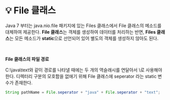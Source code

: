 # 💡 **File 클래스**

Java 7 부터는 java.nio.file 패키지에 있는 Files 클래스에서 File 클래스의 메소드를 대체하여 제공한다.
**File 클래스**는 객체를 생성하여 데이터를 처리하는 반면, **Files 클래스**는 모든 메소드가 **static**으로 선언되어 있어 별도의 객체를 생성하지 않아도 된다.

<br>

**File 클래스의 파일 경로**

C:\java\text와 같이 경로를 나타낼 때에는 두 개의 역슬래시를 연달아서 \\로 사용해야 한다. 디렉터리 구분의 모호함을 없애기 위해 File 클래스에 seperator 라는 static 변수가 존재한다. 

```java
String pathName = File.seperator + "java" + File.seperator + "text";
```


